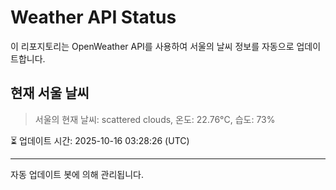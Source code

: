 
# Weather API Status

이 리포지토리는 OpenWeather API를 사용하여 서울의 날씨 정보를 자동으로 업데이트합니다.

## 현재 서울 날씨
> 서울의 현재 날씨: scattered clouds, 온도: 22.76°C, 습도: 73%

⏳ 업데이트 시간: 2025-10-16 03:28:26 (UTC)

---
자동 업데이트 봇에 의해 관리됩니다.
